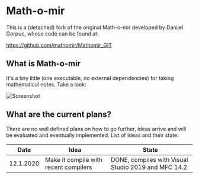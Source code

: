 # Math-o-mir

This is a (detached) fork of the original Math-o-mir developed by Danijel Gorpuc, whose code can be found at:

https://github.com/mathomir/Mathomir_GIT

## What is Math-o-mir

It's a tiny little (one executable, no external dependencies) for taking mathematical notes. Take a look:

![Screenshot](https://raw.githubusercontent.com/egrath/mathomir/Mathomir-Screenshot01.png)

## What are the current plans?

There are no well defined plans on how to go further, ideas arrive and will be evaluated and eventually implemented.
List of Ideas and their state:

Date | Idea | State
-----|------|------
12.1.2020 | Make it compile with recent compilers | DONE, compiles with Visual Studio 2019 and MFC 14.2
